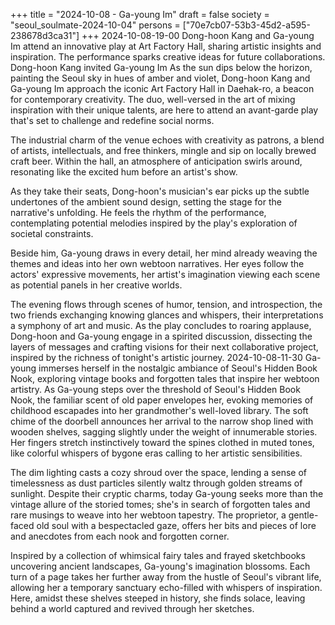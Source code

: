 +++
title = "2024-10-08 - Ga-young Im"
draft = false
society = "seoul_soulmate-2024-10-04"
persons = ["70e7cb07-53b3-45d2-a595-238678d3ca31"]
+++
2024-10-08-19-00
Dong-hoon Kang and Ga-young Im attend an innovative play at Art Factory Hall, sharing artistic insights and inspiration. The performance sparks creative ideas for future collaborations.
Dong-hoon Kang invited Ga-young Im
As the sun dips below the horizon, painting the Seoul sky in hues of amber and violet, Dong-hoon Kang and Ga-young Im approach the iconic Art Factory Hall in Daehak-ro, a beacon for contemporary creativity. The duo, well-versed in the art of mixing inspiration with their unique talents, are here to attend an avant-garde play that's set to challenge and redefine social norms.

The industrial charm of the venue echoes with creativity as patrons, a blend of artists, intellectuals, and free thinkers, mingle and sip on locally brewed craft beer. Within the hall, an atmosphere of anticipation swirls around, resonating like the excited hum before an artist's show.

As they take their seats, Dong-hoon's musician's ear picks up the subtle undertones of the ambient sound design, setting the stage for the narrative's unfolding. He feels the rhythm of the performance, contemplating potential melodies inspired by the play's exploration of societal constraints.

Beside him, Ga-young draws in every detail, her mind already weaving the themes and ideas into her own webtoon narratives. Her eyes follow the actors' expressive movements, her artist's imagination viewing each scene as potential panels in her creative worlds.

The evening flows through scenes of humor, tension, and introspection, the two friends exchanging knowing glances and whispers, their interpretations a symphony of art and music. As the play concludes to roaring applause, Dong-hoon and Ga-young engage in a spirited discussion, dissecting the layers of messages and crafting visions for their next collaborative project, inspired by the richness of tonight's artistic journey.
2024-10-08-11-30
Ga-young immerses herself in the nostalgic ambiance of Seoul's Hidden Book Nook, exploring vintage books and forgotten tales that inspire her webtoon artistry.
As Ga-young steps over the threshold of Seoul's Hidden Book Nook, the familiar scent of old paper envelopes her, evoking memories of childhood escapades into her grandmother's well-loved library. The soft chime of the doorbell announces her arrival to the narrow shop lined with wooden shelves, sagging slightly under the weight of innumerable stories. Her fingers stretch instinctively toward the spines clothed in muted tones, like colorful whispers of bygone eras calling to her artistic sensibilities.

The dim lighting casts a cozy shroud over the space, lending a sense of timelessness as dust particles silently waltz through golden streams of sunlight. Despite their cryptic charms, today Ga-young seeks more than the vintage allure of the storied tomes; she's in search of forgotten tales and rare musings to weave into her webtoon tapestry. The proprietor, a gentle-faced old soul with a bespectacled gaze, offers her bits and pieces of lore and anecdotes from each nook and forgotten corner.

Inspired by a collection of whimsical fairy tales and frayed sketchbooks uncovering ancient landscapes, Ga-young's imagination blossoms. Each turn of a page takes her further away from the hustle of Seoul's vibrant life, allowing her a temporary sanctuary echo-filled with whispers of inspiration. Here, amidst these shelves steeped in history, she finds solace, leaving behind a world captured and revived through her sketches.
